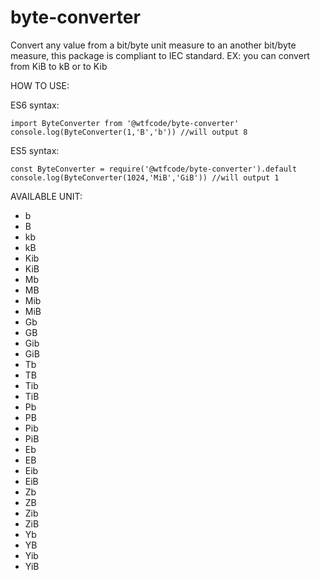 # byte-converter
Convert any value from a bit/byte unit measure to an another bit/byte measure, this package is compliant to IEC standard. EX: you can convert from KiB to kB or to Kib

HOW TO USE: 

ES6 syntax:

    import ByteConverter from '@wtfcode/byte-converter'
    console.log(ByteConverter(1,'B','b')) //will output 8

ES5 syntax:

    const ByteConverter = require('@wtfcode/byte-converter').default
    console.log(ByteConverter(1024,'MiB','GiB')) //will output 1
AVAILABLE UNIT:

 - b
 - B
 - kb
 - kB
 - Kib
 - KiB
 - Mb
 - MB
 - Mib
 - MiB
 - Gb
 - GB
 - Gib
 - GiB
 - Tb
 - TB
 - Tib
 - TiB
 - Pb
 - PB
 - Pib
 - PiB
 - Eb
 - EB
 - Eib
 - EiB
 - Zb
 - ZB
 - Zib
 - ZiB
 - Yb
 - YB
 - Yib
 - YiB
